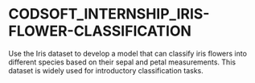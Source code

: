 # CODSOFT_INTERNSHIP_IRIS-FLOWER-CLASSIFICATION
Use the Iris dataset to develop a model that can classify iris flowers into different species based on their sepal and petal measurements. This dataset is widely used for introductory classification tasks.
